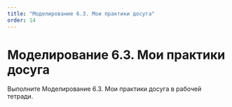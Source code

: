 ```yaml
---
title: "Моделирование 6.3. Мои практики досуга"
order: 14
---
```


# Моделирование 6.3. Мои практики досуга

Выполните Моделирование 6.3. Мои практики досуга в рабочей тетради.